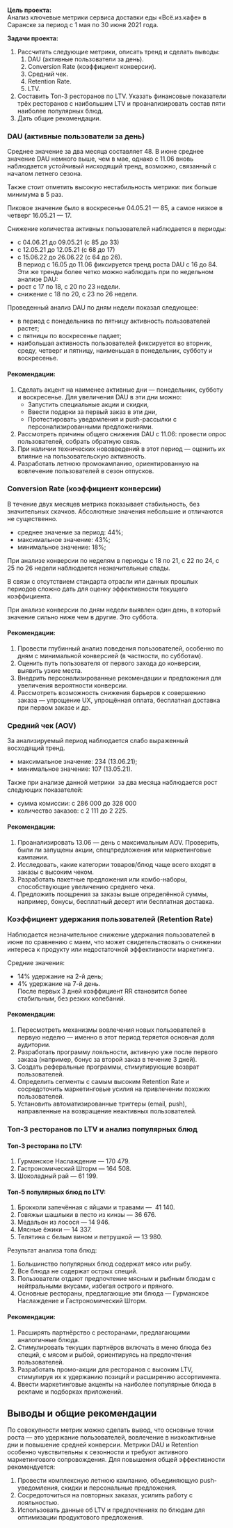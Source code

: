 **Цель проекта:**  
Анализ ключевые метрики сервиса доставки еды «Всё.из.кафе» в Саранске за период с 1 мая по 30 июня 2021 года.

**Задачи проекта:**

1. Рассчитать следующие метрики, описать тренд и сделать выводы:
    1. DAU (активные пользователи за день).
    2. Conversion Rate (коэффициент конверсии).
    3. Средний чек.
    4. Retention Rate.
    5. LTV.
2. Составить Топ-3 ресторанов по LTV. Указать финансовые показатели трёх ресторанов с наибольшим LTV и проанализировать состав пяти наиболее популярных блюд.
3. Дать общие рекомендации.

### DAU (активные пользователи за день)

Среднее значение за два месяца составляет 48. В июне среднее значение DAU немного выше, чем в мае, однако с 11.06 вновь наблюдается устойчивый нисходящий тренд, возможно, связанный с началом летнего сезона.

Также стоит отметить высокую нестабильность метрики: пик больше минимума в 5 раз.

Пиковое значение было в воскресенье 04.05.21 — 85, а самое низкое в четверг 16.05.21 — 17.

Снижение количества активных пользователей наблюдается в периоды:

- с 04.06.21 до 09.05.21 (с 85 до 33)
- с 12.05.21 до 12.05.21 (с 68 до 17)
- с 15.06.22 до 26.06.22 (с 64 до 26).  
    В период с 16.05 до 11.06 фиксируется тренд роста DAU с 16 до 84.   
    Эти же тренды более четко можно наблюдать при по недельном анализе DAU:
- рост с 17 по 18, с 20 по 23 недели.
- снижение с 18 по 20, с 23 по 26 недели.

Проведенный анализ DAU по дням недели показал следующее:

- в период с понедельника по пятницу активность пользователей растет;
- с пятницы по воскресенье падает;
- наибольшая активность пользователей фиксируется во вторник, среду, четверг и пятницу, наименьшая в понедельник, субботу и воскресенье.

#### Рекомендации:

1. Сделать акцент на наименее активные дни — понедельник, субботу и воскресенье. Для увеличения DAU в эти дни можно:
    - Запустить специальные акции и скидки,
    - Ввести подарки за первый заказ в эти дни,
    - Протестировать уведомления и push-рассылки с персонализированными предложениями.
2. Рассмотреть причины общего снижения DAU с 11.06: провести опрос пользователей, собрать обратную связь.
3. При наличии технических нововведений в этот период — оценить их влияние на пользовательскую активность.
4. Разработать летнюю промокампанию, ориентированную на вовлечение пользователей в сезон отпусков.

### Conversion Rate (коэффициент конверсии)

В течение двух месяцев метрика показывает стабильность, без значительных скачков. Абсолютные значения небольшие и отличаются не существенно.

- среднее значение за период: 44%;
- максимальное значение: 43%;
- минимальное значение: 18%;

При анализе конверсии по неделям в периоды с 18 по 21, с 22 по 24, с 25 по 26 недели наблюдается незначительные спады.

В связи с отсутствием стандарта отрасли или данных прошлых периодов сложно дать для оценку эффективности текущего коэффициента.

При анализе конверсии по дням недели выявлен один день, в который значение сильно ниже чем в другие. Это суббота.

#### Рекомендации:

1. Провести глубинный анализ поведения пользователей, особенно по дням с минимальной конверсией (в частности, по субботам).
2. Оценить путь пользователя от первого захода до конверсии, выявить узкие места.
3. Внедрить персонализированные рекомендации и предложения для увеличения вероятности конверсии.
4. Рассмотреть возможность снижения барьеров к совершению заказа — упрощение UX, упрощённая оплата, бесплатная доставка при первом заказе и др.

### Средний чек (AOV)

За анализируемый период наблюдается слабо выраженный восходящий тренд.

- максимальное значение: 234 (13.06.21);
- минимальное значение: 107 (13.05.21).

Также при анализе данной метрики  за два месяца наблюдается рост следующих показателей:

- сумма комиссии: с 286 000 до 328 000
- количество заказов: с 2 111 до 2 225.

#### Рекомендации:

1. Проанализировать 13.06 — день с максимальным AOV. Проверить, были ли запущены акции, спецпредложения или маркетинговые кампании.
2. Исследовать, какие категории товаров/блюд чаще всего входят в заказы с высоким чеком.
3. Разработать пакетные предложения или комбо-наборы, способствующие увеличению среднего чека.
4. Предложить поощрения за заказы выше определённой суммы, например, бонусы, бесплатный десерт или бесплатная доставка.

### Коэффициент удержания пользователей (Retention Rate)

Наблюдается незначительное снижение удержания пользователей в июне по сравнению с маем, что может свидетельствовать о снижении интереса к продукту или недостаточной эффективности маркетинга.

Средние значения:

- 14% удержание на 2-й день;
- 4% удержание на 7-й день.  
    После первых 3 дней коэффициент RR становится более стабильным, без резких колебаний.

#### Рекомендации:

1. Пересмотреть механизмы вовлечения новых пользователей в первую неделю — именно в этот период теряется основная доля аудитории.
2. Разработать программу лояльности, активную уже после первого заказа (например, бонус за второй заказ в течение 3 дней).
3. Создать реферальные программы, стимулирующие возврат пользователей.
4. Определить сегменты с самым высоким Retention Rate и сосредоточить маркетинговые усилия на привлечении похожих пользователей.
5. Установить автоматизированные триггеры (email, push), направленные на возвращение неактивных пользователей.

### Топ-3 ресторанов по LTV и анализ популярных блюд

#### Топ-3 ресторана по LTV:

1. Гурманское Наслаждение — 170 479.
2. Гастрономический Шторм — 164 508.
3. Шоколадный рай — 61 199.

#### Топ-5 популярных блюд по LTV:

1. Брокколи запечённая с яйцами и травами —  41 140.
2. Говяжьи шашлыки в песто из кинзы — 36 676.
3. Медальон из лосося — 14 946.
4. Мясные ёжики — 14 337.
5. Телятина с белым вином и петрушкой — 13 980.

Результат анализа топа блюд:

1. Большинство популярных блюд содержат мясо или рыбу.
2. Все блюда не содержат острых специй.
3. Пользователи отдают предпочтение мясным и рыбным блюдам с нейтральными вкусами, избегая острого и пряного.
4. Основные рестораны, предлагающие эти блюда — Гурманское Наслаждение и Гастрономический Шторм.

#### Рекомендации:

1. Расширять партнёрство с ресторанами, предлагающими аналогичные блюда.
2. Стимулировать текущих партнёров включать в меню блюда без специй, с мясом и рыбой, ориентируясь на предпочтения пользователей.
3. Разработать промо-акции для ресторанов с высоким LTV, стимулируя их к удержанию позиций и расширению ассортимента.
4. Ввести маркетинговые акценты на наиболее популярные блюда в рекламе и подборках приложений.

## Выводы и общие рекомендации

По совокупности метрик можно сделать вывод, что основные точки роста — это удержание пользователей, вовлечение в низкоактивные дни и повышение средней конверсии. Метрики DAU и Retention особенно чувствительны к сезонности и требуют активного маркетингового сопровождения. Для повышения общей эффективности рекомендуется:

1. Провести комплексную летнюю кампанию, объединяющую push-уведомления, скидки и персональные предложения.
2. Сосредоточиться на повторных заказах, усилить работу с лояльностью.
3. Использовать данные об LTV и предпочтениях по блюдам для оптимизации продуктового предложения.
